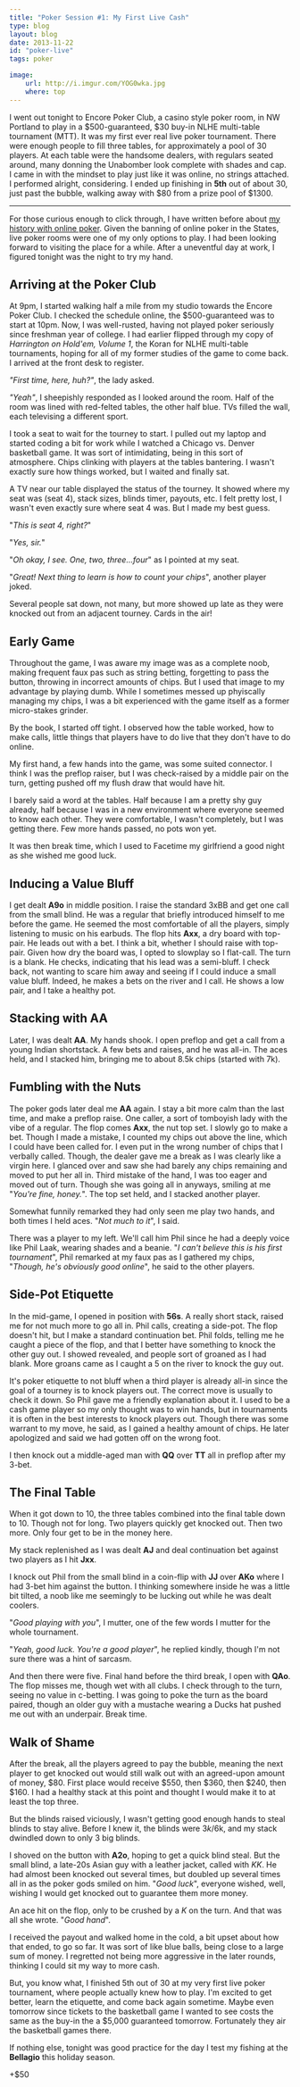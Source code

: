 ```yaml
---
title: "Poker Session #1: My First Live Cash"
type: blog
layout: blog
date: 2013-11-22
id: "poker-live"
tags: poker

image:
    url: http://i.imgur.com/YOG0wka.jpg
    where: top
---
```


I went out tonight to Encore Poker Club, a casino style poker room, in NW
Portland to play in a $500-guaranteed, $30 buy-in NLHE multi-table tournament
(MTT). It was my first ever real live poker tournament. There were enough
people to fill three tables, for approximately a pool of 30 players. At each
table were the handsome dealers, with regulars seated around, many donning the
Unabomber look complete with shades and cap. I came in with the mindset to play
just like it was online, no strings attached. I performed alright, considering.
I ended up finishing in **5th** out of about 30, just past the bubble, walking
away with $80 from a prize pool of $1300.

---

For those curious enough to click through, I have written before about [my
history with online poker](/blog/poker). Given the banning of online poker in
the States, live poker rooms were one of my only options to play. I had been
looking forward to visiting the place for a while. After a uneventful day at
work, I figured tonight was the night to try my hand.

## Arriving at the Poker Club

At 9pm, I started walking half a mile from my studio towards the Encore Poker
Club. I checked the schedule online, the $500-guaranteed was to start at 10pm.
Now, I was well-rusted, having not played poker seriously since freshman year
of college. I had earlier flipped through my copy of *Harrington on Hold'em,
Volume 1*, the Koran for NLHE multi-table tournaments, hoping for all of my
former studies of the game to come back. I arrived at the front desk to
register.

*"First time, here, huh?"*, the lady asked.

*"Yeah"*, I sheepishly responded as I looked around the room. Half of the room
was lined with red-felted tables, the other half blue. TVs filled the wall,
each televising a different sport.

I took a seat to wait for the tourney to start. I pulled out my laptop and
started coding a bit for work while I watched a Chicago vs. Denver basketball
game. It was sort of intimidating, being in this sort of atmosphere. Chips
clinking with players at the tables bantering. I wasn't exactly sure how things
worked, but I waited and finally sat.

A TV near our table displayed the status of the tourney. It showed where my
seat was (seat 4), stack sizes, blinds timer, payouts, etc. I felt pretty lost,
I wasn't even exactly sure where seat 4 was. But I made my best guess.

"*This is seat 4, right?*"

"*Yes, sir.*"

"*Oh okay, I see. One, two, three...four*" as I pointed at my seat.

"*Great! Next thing to learn is how to count your chips*", another player joked.

Several people sat down, not many, but more showed up late as they were knocked out
from an adjacent tourney. Cards in the air!

## Early Game

Throughout the game, I was aware my image was as a complete noob, making
frequent faux pas such as string betting, forgetting to pass the button,
throwing in incorrect amounts of chips. But I used that image to my advantage
by playing dumb. While I sometimes messed up phyiscally managing my chips, I
was a bit experienced with the game itself as a former micro-stakes grinder.

By the book, I started off tight. I observed how the table worked, how to make
calls, little things that players have to do live that they don't have to do
online.

My first hand, a few hands into the game, was some suited connector. I think I
was the preflop raiser, but I was check-raised by a middle pair on the turn,
getting pushed off my flush draw that would have hit.

I barely said a word at the tables. Half because I am a pretty shy guy already,
half because I was in a new environment where everyone seemed to know each
other. They were comfortable, I wasn't completely, but I was getting there. Few
more hands passed, no pots won yet.

It was then break time, which I used to Facetime my girlfriend a good night as
she wished me good luck.

## Inducing a Value Bluff

I get dealt **A9o** in middle position. I raise the standard 3xBB and get one
call from the small blind. He was a regular that briefly introduced himself to
me before the game. He seemed the most comfortable of all the players, simply
listening to music on his earbuds. The flop hits **Axx**, a dry board with top-
pair. He leads out with a bet. I think a bit, whether I should raise with top-
pair. Given how dry the board was, I opted to slowplay so I flat-call. The turn
is a blank. He checks, indicating that his lead was a semi-bluff. I check back,
not wanting to scare him away and seeing if I could induce a small value bluff.
Indeed, he makes a bets on the river and I call. He shows a low pair, and I
take a healthy pot.

## Stacking with AA

Later, I was dealt **AA**. My hands shook. I open preflop and get a call from a
young Indian shortstack. A few bets and raises, and he was all-in. The aces
held, and I stacked him, bringing me to about 8.5k chips (started with 7k).

## Fumbling with the Nuts

The poker gods later deal me **AA** again. I stay a bit more calm than the last
time, and make a preflop raise. One caller, a sort of tomboyish lady with the
vibe of a regular. The flop comes **Axx**, the nut top set. I slowly go to make
a bet. Though I made a mistake, I counted my chips out above the line, which I
could have been called for. I even put in the wrong number of chips that I
verbally called. Though, the dealer gave me a break as I was clearly like a
virgin here. I glanced over and saw she had barely any chips remaining and
moved to put her all in. Third mistake of the hand, I was too eager and moved
out of turn. Though she was going all in anyways, smiling at me "*You're fine,
honey.*". The top set held, and I stacked another player.

Somewhat funnily remarked they had only seen me play two hands, and both times
I held aces. "*Not much to it*", I said.

There was a player to my left. We'll call him Phil since he had a deeply voice
like Phil Laak, wearing shades and a beanie. "*I can't believe this is his
first tournament*", Phil remarked at my faux pas as I gathered my chips,
"*Though, he's obviously good online*", he said to the other players.

## Side-Pot Etiquette

In the mid-game, I opened in position with **56s**. A really short stack,
raised me for not much more to go all in. Phil calls, creating a side-pot. The
flop doesn't hit, but I make a standard continuation bet. Phil folds, telling
me he caught a piece of the flop, and that I better have something to knock the
other guy out. I showed revealed, and people sort of groaned as I had blank.
More groans came as I caught a 5 on the river to knock the guy out.

It's poker etiquette to not bluff when a third player is already all-in since
the goal of a tourney is to knock players out. The correct move is usually to
check it down. So Phil gave me a friendly explanation about it. I used to be a
cash game player so my only thought was to win hands, but in tournaments it is
often in the best interests to knock players out. Though there was some warrant
to my move, he said, as I gained a healthy amount of chips. He later apologized
and said we had gotten off on the wrong foot.

I then knock out a middle-aged man with **QQ** over **TT** all in preflop after
my 3-bet.

## The Final Table

When it got down to 10, the three tables combined into the final table down to
10. Though not for long. Two players quickly get knocked out. Then two more.
Only four get to be in the money here.

My stack replenished as I was dealt **AJ** and deal continuation bet against
two players as I hit **Jxx**.

I knock out Phil from the small blind in a coin-flip with **JJ** over **AKo**
where I had 3-bet him against the button. I thinking somewhere inside he was a
little bit tilted, a noob like me seemingly to be lucking out while he was
dealt coolers.

"*Good playing with you*", I mutter, one of the few words I mutter for the
whole tournament.

"*Yeah, good luck. You're a good player*", he replied kindly, though I'm not
sure there was a hint of sarcasm.

And then there were five. Final hand before the third break, I open with
**QAo**. The flop misses me, though wet with all clubs. I check through to the
turn, seeing no value in c-betting. I was going to poke the turn as the board
paired, though an older guy with a mustache wearing a Ducks hat pushed me out
with an underpair. Break time.

## Walk of Shame

After the break, all the players agreed to pay the bubble, meaning the next
player to get knocked out would still walk out with an agreed-upon amount of
money, $80. First place would receive $550, then $360, then $240, then $160. I
had a healthy stack at this point and thought I would make it to at least the
top three.

But the blinds raised viciously, I wasn't getting good enough hands to steal
blinds to stay alive. Before I knew it, the blinds were $3k/$6k, and my stack
dwindled down to only 3 big blinds.

I shoved on the button with **A2o**, hoping to get a quick blind steal. But the
small blind, a late-20s Asian guy with a leather jacket, called with *KK*. He
had almost been knocked out several times, but doubled up several times all in
as the poker gods smiled on him. "*Good luck*", everyone wished, well, wishing
I would get knocked out to guarantee them more money.

An ace hit on the flop, only to be crushed by a *K* on the turn. And that was
all she wrote. "*Good hand*".

I received the payout and walked home in the cold, a bit upset about how that
ended, to go so far. It was sort of like blue balls, being close to a large sum
of money. I regretted not being more aggressive in the later rounds, thinking I
could sit my way to more cash.

But, you know what, I finished 5th out of 30 at my very first live poker
tournament, where people actually knew how to play. I'm excited to get better,
learn the etiquette, and come back again sometime. Maybe even tomorrow since
tickets to the basketball game I wanted to see costs the same as the buy-in the
a $5,000 guaranteed tomorrow. Fortunately they air the basketball games there.

If nothing else, tonight was good practice for the day I test my fishing at the
**Bellagio** this holiday season.

+$50
